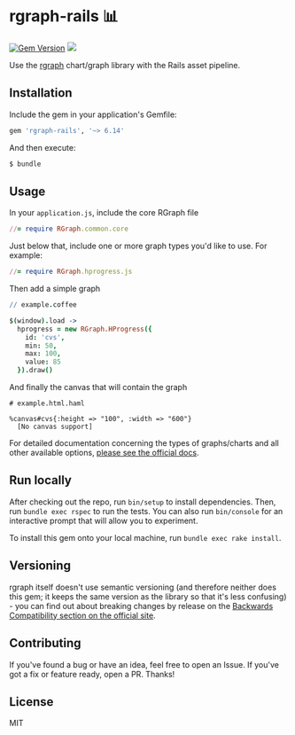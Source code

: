 # rgraph-rails 📊

[![Gem Version](https://badge.fury.io/rb/rgraph-rails.svg)](https://badge.fury.io/rb/rgraph-rails)
![](https://img.shields.io/badge/rgraph-6.14-red.svg)

Use the [rgraph](http://www.rgraph.net/) chart/graph library with the Rails asset pipeline.

## Installation

Include the gem in your application's Gemfile:

```ruby
gem 'rgraph-rails', '~> 6.14'
```

And then execute:

```ruby
$ bundle
```

## Usage

In your `application.js`, include the core RGraph file

```ruby
//= require RGraph.common.core
```

Just below that, include one or more graph types you'd like to use. For example:

```ruby
//= require RGraph.hprogress.js
```

Then add a simple graph

```coffeescript
// example.coffee

$(window).load ->
  hprogress = new RGraph.HProgress({
    id: 'cvs',
    min: 50,
    max: 100,
    value: 85
  }).draw()
```

And finally the canvas that will contain the graph

```haml
# example.html.haml

%canvas#cvs{:height => "100", :width => "600"}
  [No canvas support]
```

For detailed documentation concerning the types of graphs/charts and all other available options, [please see the official docs](http://www.rgraph.net/docs/charts-index.html).

## Run locally

After checking out the repo, run `bin/setup` to install dependencies. Then, run `bundle exec rspec` to run the tests. You can also run `bin/console` for an interactive prompt that will allow you to experiment.

To install this gem onto your local machine, run `bundle exec rake install`.

## Versioning

rgraph itself doesn't use semantic versioning (and therefore neither does this gem; it keeps the same version as the library so that it's less confusing) - you can find out about breaking changes by release on the [Backwards Compatibility section on the official site](http://www.rgraph.net/docs/backwards-compatibility.html).

## Contributing

If you've found a bug or have an idea, feel free to open an Issue. If you've got a fix or feature ready, open a PR. Thanks!

## License

MIT
